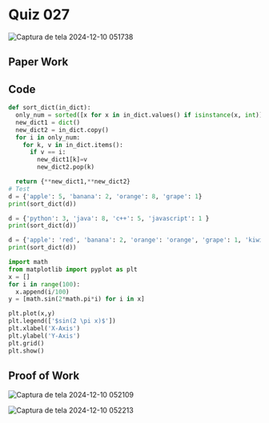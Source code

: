 # Quiz 027

![Captura de tela 2024-12-10 051738](https://github.com/user-attachments/assets/6802a910-0aae-406a-8462-7fe912820630)

## Paper Work




## Code

```py
def sort_dict(in_dict):
  only_num = sorted([x for x in in_dict.values() if isinstance(x, int)])
  new_dict1 = dict()
  new_dict2 = in_dict.copy()
  for i in only_num:
    for k, v in in_dict.items():
      if v == i:
        new_dict1[k]=v
        new_dict2.pop(k)

  return {**new_dict1,**new_dict2}
# Test
d = {'apple': 5, 'banana': 2, 'orange': 8, 'grape': 1}
print(sort_dict(d))

d = {'python': 3, 'java': 8, 'c++': 5, 'javascript': 1 }
print(sort_dict(d))

d = {'apple': 'red', 'banana': 2, 'orange': 'orange', 'grape': 1, 'kiwi': 'brown', 'pear': 8 }
print(sort_dict(d))
```
```.py
import math
from matplotlib import pyplot as plt
x = []
for i in range(100):
  x.append(i/100)
y = [math.sin(2*math.pi*i) for i in x]

plt.plot(x,y)
plt.legend(['$sin(2 \pi x)$'])
plt.xlabel('X-Axis')
plt.ylabel('Y-Axis')
plt.grid()
plt.show()
```
## Proof of Work

![Captura de tela 2024-12-10 052109](https://github.com/user-attachments/assets/b715c4ea-fbea-4d2e-9dde-142471318d05)

![Captura de tela 2024-12-10 052213](https://github.com/user-attachments/assets/b8937476-3626-4a45-8c0a-96b850555c49)






